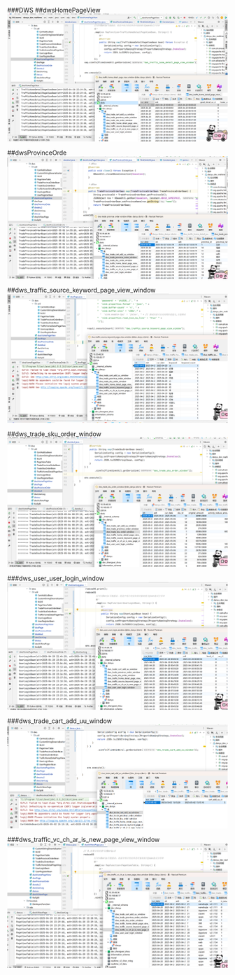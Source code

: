 
###DWS
##dwsHomePageView
![img.png](img/img_HPV.png)

##dwsProvinceOrde
![img.png](img/img_PO.png)

##dws_traffic_source_keyword_page_view_window
![img.png](img/img_page.png)

##dws_trade_sku_order_window
![img.png](img/img_sku.png)

###dws_user_user_login_window
![img.png](img/img_userlog.png)

###dws_trade_cart_add_uu_window
![img.png](img/img_uu.png)

###dws_traffic_vc_ch_ar_is_new_page_view_window
![img.png](img/img_VC.png)